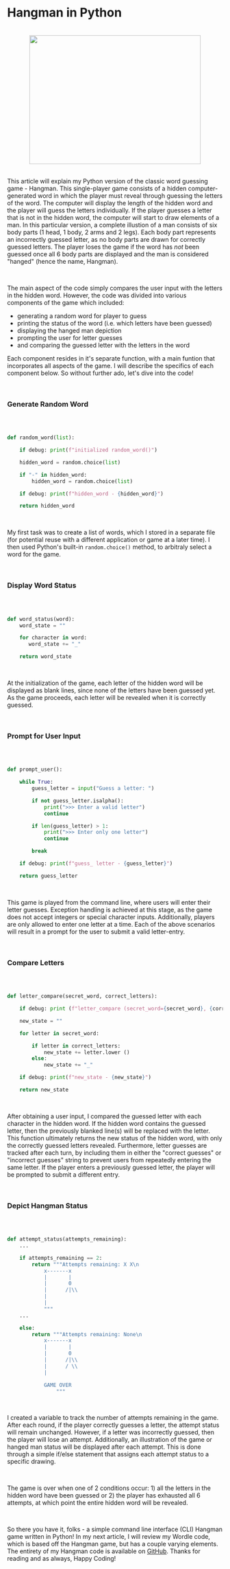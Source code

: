 # Hangman in Python  
<br>             

<div align="center">
<img style="float: block; margin: 0" width="400" height="300" src="images/hangman.png"> 
</div>

<br>             

This article will explain my Python version of the classic word guessing game - Hangman. This single-player game consists of a hidden computer-generated word in which the player must reveal through guessing the letters of the word. The computer will display the length of the hidden word and the player will guess the letters individually. If the player guesses a letter that is not in the hidden word, the computer will start to draw elements of a man. In this particular version, a complete illustion of a man consists of six body parts (1 head, 1 body, 2 arms and 2 legs). Each body part represents an incorrectly guessed letter, as no body parts are drawn for correctly guessed letters. The player loses the game if the word has *not* been guessed once all 6 body parts are displayed and the man is considered "hanged" (hence the name, Hangman).

<br>

The main aspect of the code simply compares the user input with the letters in the hidden word. However, the code was divided into various components of the game which included:

- generating a random word for player to guess
- printing the status of the word (i.e. which letters have been guessed)
- displaying the hanged man depiction
- prompting the user for letter guesses
- and comparing the guessed letter with the letters in the word
  
Each component resides in it's separate function, with a main funtion that incorporates all aspects of the game. I will describe the specifics of each component below. So without further ado, let's dive into the code!

<br>

### Generate Random Word
<br>

```python

def random_word(list):

    if debug: print(f"initialized random_word()")

    hidden_word = random.choice(list)

    if "-" in hidden_word:
        hidden_word = random.choice(list)

    if debug: print(f"hidden_word - {hidden_word}")

    return hidden_word

```
<br>

My first task was to create a list of words, which I stored in a separate file (for potential reuse with a different application or game at a later time). I then used Python's built-in ```random.choice()``` method, to arbitraly select a word for the game.  

<br>

### Display Word Status
<br>

```python

def word_status(word):
    word_state = ""

    for character in word:
       word_state += "_" 

    return word_state

```
<br>

At the initialization of the game, each letter of the hidden word will be displayed as blank lines, since none of the letters have been guessed yet. As the game proceeds, each letter will be revealed when it is correctly guessed. 

<br>

### Prompt for User Input
<br>

```python

def prompt_user():

    while True: 
        guess_letter = input("Guess a letter: ")

        if not guess_letter.isalpha():
            print(">>> Enter a valid letter")
            continue

        if len(guess_letter) > 1:
            print(">>> Enter only one letter")
            continue

        break

    if debug: print(f"guess_ letter - {guess_letter}")

    return guess_letter

```
<br>

This game is played from the command line, where users will enter their letter guesses. Exception handling is achieved at this stage, as the game does not accept integers or special character inputs. Additionally, players are only allowed to enter one letter at a time. Each of the above scenarios will result in a prompt for the user to submit a valid letter-entry. 

<br>

### Compare Letters 
<br>

```python

def letter_compare(secret_word, correct_letters):

    if debug: print (f"letter_compare (secret_word={secret_word}, {correct_letters})")

    new_state = ""

    for letter in secret_word:

        if letter in correct_letters:
            new_state += letter.lower ()
        else:
            new_state += "_"

    if debug: print(f"new_state - {new_state}")

    return new_state

```
<br>

After obtaining a user input, I compared the guessed letter with each character in the hidden word. If the hidden word contains the guessed letter, then the previously blanked line(s) will be replaced with the letter. This function ultimately returns the new status of the hidden word, with only the correctly guessed letters revealed. Furthermore, letter guesses are tracked after each turn, by including them in either the "correct guesses" or "incorrect guesses" string to prevent users from repeatedly entering the same letter. If the player enters a previously guessed letter, the player will be prompted to submit a different entry. 

<br>

### Depict Hangman Status 
<br>

```python

def attempt_status(attempts_remaining):
    ...

    if attempts_remaining == 2:
        return """Attempts remaining: X X\n
            x-------x
            |       |
            |       0
            |      /|\\
            |
            |
            """
    ...

    else:
        return """Attempts remaining: None\n
            x-------x
            |       |
            |       0
            |      /|\\
            |      / \\
            |

            GAME OVER
                """

```
<br>

I created a variable to track the number of attempts remaining in the game. After each round, if the player correctly guesses a letter, the attempt status will remain unchanged. However, if a letter was incorrectly guessed, then the player will lose an attempt. Additionally, an illustration of the game or hanged man status will be displayed after each attempt. This is done through a simple if/else statement that assigns each attempt status to a specific drawing.  

<br>

The game is over when one of 2 conditions occur: 1) all the letters in the hidden word have been guessed or 2) the player has exhausted all 6 attempts, at which point the entire hidden word will be revealed. 

<br>

So there you have it, folks - a simple command line interface (CLI) Hangman game written in Python! In my next article, I will review my Wordle code, which is based off the Hangman game, but has a couple varying elements. The entirety of my Hangman code is available on [GitHub](https://github.com/kimiekomi/hangman). Thanks for reading and as always, Happy Coding!

<br>